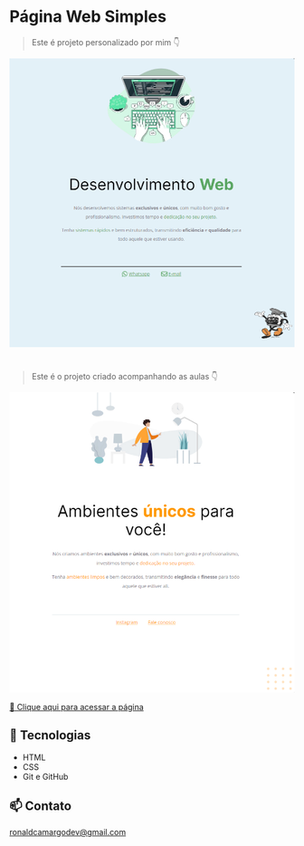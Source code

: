 # Página Web Simples

> Este é projeto personalizado por mim 👇

![preview](./images/projeto_personalizado.png)

#

> Este é o projeto criado acompanhando as aulas 👇

![preview](./images/projeto_base.png)

[🔗 Clique aqui para acessar a página](https://ronald-ca.github.io/nlw-site-explorer/)

## 📌 Tecnologias

- HTML
- CSS
- Git e GitHub

## 📫 Contato

ronaldcamargodev@gmail.com
